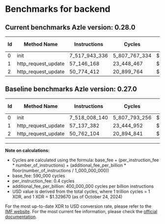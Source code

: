 # Benchmarks for backend

## Current benchmarks Azle version: 0.28.0

| Id  | Method Name         | Instructions  | Cycles        | USD           | USD/Million Calls | Change                             |
| --- | ------------------- | ------------- | ------------- | ------------- | ----------------- | ---------------------------------- |
| 0   | init                | 7_517_943_336 | 5_807_767_334 | $0.0077224140 | $7_722.41         | <font color="green">-64_804</font> |
| 1   | http_request_update | 57_146_168    | 23_448_467    | $0.0000311787 | $31.17            | <font color="red">+8_786</font>    |
| 2   | http_request_update | 50_774_412    | 20_899_764    | $0.0000277898 | $27.78            | <font color="red">+12_308</font>   |

## Baseline benchmarks Azle version: 0.27.0

| Id  | Method Name         | Instructions  | Cycles        | USD           | USD/Million Calls |
| --- | ------------------- | ------------- | ------------- | ------------- | ----------------- |
| 0   | init                | 7_518_008_140 | 5_807_793_256 | $0.0077224485 | $7_722.44         |
| 1   | http_request_update | 57_137_382    | 23_444_952    | $0.0000311740 | $31.17            |
| 2   | http_request_update | 50_762_104    | 20_894_841    | $0.0000277832 | $27.78            |

---

**Note on calculations:**

- Cycles are calculated using the formula: base_fee + (per_instruction_fee \* number_of_instructions) + (additional_fee_per_billion \* floor(number_of_instructions / 1_000_000_000))
- base_fee: 590_000 cycles
- per_instruction_fee: 0.4 cycles
- additional_fee_per_billion: 400_000_000 cycles per billion instructions
- USD value is derived from the total cycles, where 1 trillion cycles = 1 XDR, and 1 XDR = $1.329670 (as of October 24, 2024)

For the most up-to-date XDR to USD conversion rate, please refer to the [IMF website](https://www.imf.org/external/np/fin/data/rms_sdrv.aspx).
For the most current fee information, please check the [official documentation](https://internetcomputer.org/docs/current/developer-docs/gas-cost#execution).
